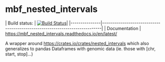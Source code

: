 # mbf_nested_intervals

| Build status: | [![Build
Status](https://travis-ci.com/TyberiusPrime/mbf_nested_intervals.svg?branch=master)](https://travis-ci.com/TyberiusPrime/mbf_nested_intervals)|
|---------------|-----------------------------------------------------------------------------|
| Documentation | https://mbf_nested_intervals.readthedocs.io/en/latest/


A wrapper around https://crates.io/crates/nested_intervals
which also generalizes to pandas Dataframes with genomic data
(ie. those with [chr, start, stop]...)
